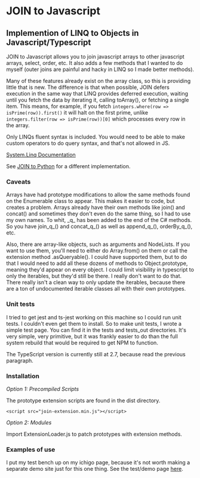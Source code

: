 # JOIN to Javascript
## Implemention of LINQ to Objects in Javascript/Typescript

JOIN to Javascript allows you to join javascript arrays to other javascript arrays, select, order, etc. It also adds a few methods that I wanted to do myself (outer joins are painful and hacky in LINQ so I made better methods).

Many of these features already exist on the array class, so this is providing little that is new. The difference is that when possible, JOIN defers execution in the same way that LINQ provides deferred execution, waiting until you fetch the data by iterating it, calling toArray(), or fetching a single item. This means, for example, if you fetch `integers.where(row => isPrime(row)).first()` it will halt on the first prime, unlike `integers.filter(row => isPrime(row))[0]` which processes every row in the array.

Only LINQs fluent syntax is included. You would need to be able to make custom operators to do query syntax, and that's not allowed in JS.

[System.Linq Documentation](https://docs.microsoft.com/sv-SE/dotnet/api/system.linq.enumerable?view=net-6.0)

See [JOIN to Python](https://github.com/hachiko-8ko/join-to-python) for a different implementation.

### Caveats

Arrays have had prototype modifications to allow the same methods found on the Enumerable class to appear. This makes it easier to code, but creates a problem. Arrays already have their own methods like join() and concat() and sometimes they don't even do the same thing, so I had to use my own names. To whit, \_q\_ has 
been added to the end of the C# methods. So you have join_q_() and concat_q_() as well as append_q_(), orderBy_q_(), etc.

Also, there are array-like objects, such as arguments and NodeLists. If you want to use them, you'll need to either do Array.from() on them or call the
extension method .asQueryable(). I could have supported them, but to do that I would need to add all these dozens of methods to Object.prototype, meaning they'd
appear on every object. I could limit visibility in typescript to only the iterables, but they'd still be there. I really don't want to do that. There really
isn't a clean way to only update the iterables, because there are a ton of undocumented iterable classes all with their own prototypes.

### Unit tests

I tried to get jest and ts-jest working on this machine so I could run unit tests. I couldn't even get them to install. So to make unit tests, I wrote a simple test page. You can find it in the tests and tests_out directories. It's very simple, very primitive, but it was frankly easier to do than the full system rebuild that would be required to get NPM to function.

The TypeScript version is currently still at 2.7, because read the previous paragraph.

### Installation

_Option 1: Precompiled Scripts_

The prototype extension scripts are found in the dist directory.

`<script src="join-extension.min.js"></script>`

_Option 2: Modules_

Import ExtensionLoader.js to patch prototypes with extension methods.

### Examples of use

I put my test bench up on my ichigo page, because it's not worth making a separate demo site just for this one thing. See the test/demo page [here](https://hachiko-8ko.github.io/ichigo-demo/demo/join-to-javascript/).
